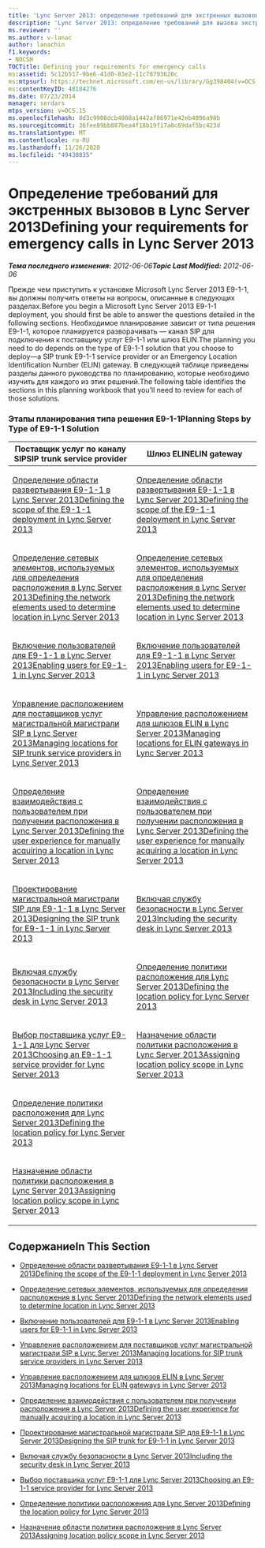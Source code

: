 ```yaml
---
title: 'Lync Server 2013: определение требований для экстренных вызовов'
description: 'Lync Server 2013: определение требований для вызова экстренной помощи.'
ms.reviewer: ''
ms.author: v-lanac
author: lanachin
f1.keywords:
- NOCSH
TOCTitle: Defining your requirements for emergency calls
ms:assetid: 5c12b517-9be6-41d0-83e2-11c78793620c
ms:mtpsurl: https://technet.microsoft.com/en-us/library/Gg398404(v=OCS.15)
ms:contentKeyID: 48184276
ms.date: 07/23/2014
manager: serdars
mtps_version: v=OCS.15
ms.openlocfilehash: 8d3c9908dcb4008a1442af86971e42eb4096a98b
ms.sourcegitcommit: 36fee89bb887bea4f18b19f17a8c69daf5bc423d
ms.translationtype: MT
ms.contentlocale: ru-RU
ms.lasthandoff: 11/26/2020
ms.locfileid: "49430835"
---
```

# <a name="defining-your-requirements-for-emergency-calls-in-lync-server-2013"></a><span data-ttu-id="a3a29-103">Определение требований для экстренных вызовов в Lync Server 2013</span><span class="sxs-lookup"><span data-stu-id="a3a29-103">Defining your requirements for emergency calls in Lync Server 2013</span></span>

<div data-xmlns="http://www.w3.org/1999/xhtml">

<div class="topic" data-xmlns="http://www.w3.org/1999/xhtml" data-msxsl="urn:schemas-microsoft-com:xslt" data-cs="https://msdn.microsoft.com/">

<div data-asp="https://msdn2.microsoft.com/asp">



</div>

<div id="mainSection">

<div id="mainBody"><span data-ttu-id="a3a29-104">

<span> </span></span><span class="sxs-lookup"><span data-stu-id="a3a29-104">

<span> </span></span></span>

<span data-ttu-id="a3a29-105">_**Тема последнего изменения:** 2012-06-06_</span><span class="sxs-lookup"><span data-stu-id="a3a29-105">_**Topic Last Modified:** 2012-06-06_</span></span>

<span data-ttu-id="a3a29-106">Прежде чем приступить к установке Microsoft Lync Server 2013 E9-1-1, вы должны получить ответы на вопросы, описанные в следующих разделах.</span><span class="sxs-lookup"><span data-stu-id="a3a29-106">Before you begin a Microsoft Lync Server 2013 E9-1-1 deployment, you should first be able to answer the questions detailed in the following sections.</span></span> <span data-ttu-id="a3a29-107">Необходимое планирование зависит от типа решения E9-1-1, которое планируется разворачивать — канал SIP для подключения к поставщику услуг E9-1-1 или шлюз ELIN.</span><span class="sxs-lookup"><span data-stu-id="a3a29-107">The planning you need to do depends on the type of E9-1-1 solution that you choose to deploy—a SIP trunk E9-1-1 service provider or an Emergency Location Identification Number (ELIN) gateway.</span></span> <span data-ttu-id="a3a29-108">В следующей таблице приведены разделы данного руководства по планированию, которые необходимо изучить для каждого из этих решений.</span><span class="sxs-lookup"><span data-stu-id="a3a29-108">The following table identifies the sections in this planning workbook that you’ll need to review for each of those solutions.</span></span>

### <a name="planning-steps-by-type-of-e9-1-1-solution"></a><span data-ttu-id="a3a29-109">Этапы планирования типа решения E9-1-1</span><span class="sxs-lookup"><span data-stu-id="a3a29-109">Planning Steps by Type of E9-1-1 Solution</span></span>

<table>
<colgroup>
<col style="width: 50%" />
<col style="width: 50%" />
</colgroup>
<thead>
<tr class="header">
<th><span data-ttu-id="a3a29-110">Поставщик услуг по каналу SIP</span><span class="sxs-lookup"><span data-stu-id="a3a29-110">SIP trunk service provider</span></span></th>
<th><span data-ttu-id="a3a29-111">Шлюз ELIN</span><span class="sxs-lookup"><span data-stu-id="a3a29-111">ELIN gateway</span></span></th>
</tr>
</thead>
<tbody>
<tr class="odd">
<td><p><span data-ttu-id="a3a29-112"><a href="lync-server-2013-defining-the-scope-of-the-e9-1-1-deployment.md">Определение области развертывания E9-1-1 в Lync Server 2013</a></span><span class="sxs-lookup"><span data-stu-id="a3a29-112"><a href="lync-server-2013-defining-the-scope-of-the-e9-1-1-deployment.md">Defining the scope of the E9-1-1 deployment in Lync Server 2013</a></span></span></p></td>
<td><p><span data-ttu-id="a3a29-113"><a href="lync-server-2013-defining-the-scope-of-the-e9-1-1-deployment.md">Определение области развертывания E9-1-1 в Lync Server 2013</a></span><span class="sxs-lookup"><span data-stu-id="a3a29-113"><a href="lync-server-2013-defining-the-scope-of-the-e9-1-1-deployment.md">Defining the scope of the E9-1-1 deployment in Lync Server 2013</a></span></span></p></td>
</tr>
<tr class="even">
<td><p><span data-ttu-id="a3a29-114"><a href="lync-server-2013-defining-the-network-elements-used-to-determine-location.md">Определение сетевых элементов, используемых для определения расположения в Lync Server 2013</a></span><span class="sxs-lookup"><span data-stu-id="a3a29-114"><a href="lync-server-2013-defining-the-network-elements-used-to-determine-location.md">Defining the network elements used to determine location in Lync Server 2013</a></span></span></p></td>
<td><p><span data-ttu-id="a3a29-115"><a href="lync-server-2013-defining-the-network-elements-used-to-determine-location.md">Определение сетевых элементов, используемых для определения расположения в Lync Server 2013</a></span><span class="sxs-lookup"><span data-stu-id="a3a29-115"><a href="lync-server-2013-defining-the-network-elements-used-to-determine-location.md">Defining the network elements used to determine location in Lync Server 2013</a></span></span></p></td>
</tr>
<tr class="odd">
<td><p><span data-ttu-id="a3a29-116"><a href="lync-server-2013-enabling-users-for-e9-1-1.md">Включение пользователей для E9-1-1 в Lync Server 2013</a></span><span class="sxs-lookup"><span data-stu-id="a3a29-116"><a href="lync-server-2013-enabling-users-for-e9-1-1.md">Enabling users for E9-1-1 in Lync Server 2013</a></span></span></p></td>
<td><p><span data-ttu-id="a3a29-117"><a href="lync-server-2013-enabling-users-for-e9-1-1.md">Включение пользователей для E9-1-1 в Lync Server 2013</a></span><span class="sxs-lookup"><span data-stu-id="a3a29-117"><a href="lync-server-2013-enabling-users-for-e9-1-1.md">Enabling users for E9-1-1 in Lync Server 2013</a></span></span></p></td>
</tr>
<tr class="even">
<td><p><span data-ttu-id="a3a29-118"><a href="lync-server-2013-managing-locations-for-sip-trunk-service-providers.md">Управление расположением для поставщиков услуг магистральной магистрали SIP в Lync Server 2013</a></span><span class="sxs-lookup"><span data-stu-id="a3a29-118"><a href="lync-server-2013-managing-locations-for-sip-trunk-service-providers.md">Managing locations for SIP trunk service providers in Lync Server 2013</a></span></span></p></td>
<td><p><span data-ttu-id="a3a29-119"><a href="lync-server-2013-managing-locations-for-elin-gateways.md">Управление расположением для шлюзов ELIN в Lync Server 2013</a></span><span class="sxs-lookup"><span data-stu-id="a3a29-119"><a href="lync-server-2013-managing-locations-for-elin-gateways.md">Managing locations for ELIN gateways in Lync Server 2013</a></span></span></p></td>
</tr>
<tr class="odd">
<td><p><span data-ttu-id="a3a29-120"><a href="lync-server-2013-defining-the-user-experience-for-manually-acquiring-a-location.md">Определение взаимодействия с пользователем при получении расположения в Lync Server 2013</a></span><span class="sxs-lookup"><span data-stu-id="a3a29-120"><a href="lync-server-2013-defining-the-user-experience-for-manually-acquiring-a-location.md">Defining the user experience for manually acquiring a location in Lync Server 2013</a></span></span></p></td>
<td><p><span data-ttu-id="a3a29-121"><a href="lync-server-2013-defining-the-user-experience-for-manually-acquiring-a-location.md">Определение взаимодействия с пользователем при получении расположения в Lync Server 2013</a></span><span class="sxs-lookup"><span data-stu-id="a3a29-121"><a href="lync-server-2013-defining-the-user-experience-for-manually-acquiring-a-location.md">Defining the user experience for manually acquiring a location in Lync Server 2013</a></span></span></p></td>
</tr>
<tr class="even">
<td><p><span data-ttu-id="a3a29-122"><a href="lync-server-2013-designing-the-sip-trunk-for-e9-1-1.md">Проектирование магистральной магистрали SIP для E9-1-1 в Lync Server 2013</a></span><span class="sxs-lookup"><span data-stu-id="a3a29-122"><a href="lync-server-2013-designing-the-sip-trunk-for-e9-1-1.md">Designing the SIP trunk for E9-1-1 in Lync Server 2013</a></span></span></p></td>
<td><p><span data-ttu-id="a3a29-123"><a href="lync-server-2013-including-the-security-desk.md">Включая службу безопасности в Lync Server 2013</a></span><span class="sxs-lookup"><span data-stu-id="a3a29-123"><a href="lync-server-2013-including-the-security-desk.md">Including the security desk in Lync Server 2013</a></span></span></p></td>
</tr>
<tr class="odd">
<td><p><span data-ttu-id="a3a29-124"><a href="lync-server-2013-including-the-security-desk.md">Включая службу безопасности в Lync Server 2013</a></span><span class="sxs-lookup"><span data-stu-id="a3a29-124"><a href="lync-server-2013-including-the-security-desk.md">Including the security desk in Lync Server 2013</a></span></span></p></td>
<td><p><span data-ttu-id="a3a29-125"><a href="lync-server-2013-defining-the-location-policy.md">Определение политики расположения для Lync Server 2013</a></span><span class="sxs-lookup"><span data-stu-id="a3a29-125"><a href="lync-server-2013-defining-the-location-policy.md">Defining the location policy for Lync Server 2013</a></span></span></p></td>
</tr>
<tr class="even">
<td><p><span data-ttu-id="a3a29-126"><a href="lync-server-2013-choosing-an-e9-1-1-service-provider.md">Выбор поставщика услуг E9-1-1 для Lync Server 2013</a></span><span class="sxs-lookup"><span data-stu-id="a3a29-126"><a href="lync-server-2013-choosing-an-e9-1-1-service-provider.md">Choosing an E9-1-1 service provider for Lync Server 2013</a></span></span></p></td>
<td><p><span data-ttu-id="a3a29-127"><a href="lync-server-2013-assigning-location-policy-scope.md">Назначение области политики расположения в Lync Server 2013</a></span><span class="sxs-lookup"><span data-stu-id="a3a29-127"><a href="lync-server-2013-assigning-location-policy-scope.md">Assigning location policy scope in Lync Server 2013</a></span></span></p></td>
</tr>
<tr class="odd">
<td><p><span data-ttu-id="a3a29-128"><a href="lync-server-2013-defining-the-location-policy.md">Определение политики расположения для Lync Server 2013</a></span><span class="sxs-lookup"><span data-stu-id="a3a29-128"><a href="lync-server-2013-defining-the-location-policy.md">Defining the location policy for Lync Server 2013</a></span></span></p></td>
<td></td>
</tr>
<tr class="even">
<td><p><span data-ttu-id="a3a29-129"><a href="lync-server-2013-assigning-location-policy-scope.md">Назначение области политики расположения в Lync Server 2013</a></span><span class="sxs-lookup"><span data-stu-id="a3a29-129"><a href="lync-server-2013-assigning-location-policy-scope.md">Assigning location policy scope in Lync Server 2013</a></span></span></p></td>
<td></td>
</tr>
</tbody>
</table>


<div>

## <a name="in-this-section"></a><span data-ttu-id="a3a29-130">Содержание</span><span class="sxs-lookup"><span data-stu-id="a3a29-130">In This Section</span></span>

  - [<span data-ttu-id="a3a29-131">Определение области развертывания E9-1-1 в Lync Server 2013</span><span class="sxs-lookup"><span data-stu-id="a3a29-131">Defining the scope of the E9-1-1 deployment in Lync Server 2013</span></span>](lync-server-2013-defining-the-scope-of-the-e9-1-1-deployment.md)

  - [<span data-ttu-id="a3a29-132">Определение сетевых элементов, используемых для определения расположения в Lync Server 2013</span><span class="sxs-lookup"><span data-stu-id="a3a29-132">Defining the network elements used to determine location in Lync Server 2013</span></span>](lync-server-2013-defining-the-network-elements-used-to-determine-location.md)

  - [<span data-ttu-id="a3a29-133">Включение пользователей для E9-1-1 в Lync Server 2013</span><span class="sxs-lookup"><span data-stu-id="a3a29-133">Enabling users for E9-1-1 in Lync Server 2013</span></span>](lync-server-2013-enabling-users-for-e9-1-1.md)

  - [<span data-ttu-id="a3a29-134">Управление расположением для поставщиков услуг магистральной магистрали SIP в Lync Server 2013</span><span class="sxs-lookup"><span data-stu-id="a3a29-134">Managing locations for SIP trunk service providers in Lync Server 2013</span></span>](lync-server-2013-managing-locations-for-sip-trunk-service-providers.md)

  - [<span data-ttu-id="a3a29-135">Управление расположением для шлюзов ELIN в Lync Server 2013</span><span class="sxs-lookup"><span data-stu-id="a3a29-135">Managing locations for ELIN gateways in Lync Server 2013</span></span>](lync-server-2013-managing-locations-for-elin-gateways.md)

  - [<span data-ttu-id="a3a29-136">Определение взаимодействия с пользователем при получении расположения в Lync Server 2013</span><span class="sxs-lookup"><span data-stu-id="a3a29-136">Defining the user experience for manually acquiring a location in Lync Server 2013</span></span>](lync-server-2013-defining-the-user-experience-for-manually-acquiring-a-location.md)

  - [<span data-ttu-id="a3a29-137">Проектирование магистральной магистрали SIP для E9-1-1 в Lync Server 2013</span><span class="sxs-lookup"><span data-stu-id="a3a29-137">Designing the SIP trunk for E9-1-1 in Lync Server 2013</span></span>](lync-server-2013-designing-the-sip-trunk-for-e9-1-1.md)

  - [<span data-ttu-id="a3a29-138">Включая службу безопасности в Lync Server 2013</span><span class="sxs-lookup"><span data-stu-id="a3a29-138">Including the security desk in Lync Server 2013</span></span>](lync-server-2013-including-the-security-desk.md)

  - [<span data-ttu-id="a3a29-139">Выбор поставщика услуг E9-1-1 для Lync Server 2013</span><span class="sxs-lookup"><span data-stu-id="a3a29-139">Choosing an E9-1-1 service provider for Lync Server 2013</span></span>](lync-server-2013-choosing-an-e9-1-1-service-provider.md)

  - [<span data-ttu-id="a3a29-140">Определение политики расположения для Lync Server 2013</span><span class="sxs-lookup"><span data-stu-id="a3a29-140">Defining the location policy for Lync Server 2013</span></span>](lync-server-2013-defining-the-location-policy.md)

  - [<span data-ttu-id="a3a29-141">Назначение области политики расположения в Lync Server 2013</span><span class="sxs-lookup"><span data-stu-id="a3a29-141">Assigning location policy scope in Lync Server 2013</span></span>](lync-server-2013-assigning-location-policy-scope.md)

<span data-ttu-id="a3a29-142"></div>

</div>

<span> </span>

</div>

</div>

</span><span class="sxs-lookup"><span data-stu-id="a3a29-142"></div>

</div>

<span> </span>

</div>

</div>

</span></span></div>

